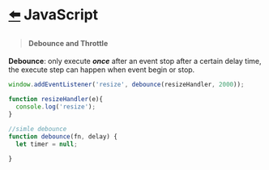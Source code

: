 # [:arrow_left:](https://github.com/HuanxinHu/front-end-notes/blob/master/README.md) JavaScript

> #### Debounce and Throttle
**Debounce**: only execute _**once**_ after an event stop after a certain delay time, the execute step can happen when event begin or stop.
```javascript
window.addEventListener('resize', debounce(resizeHandler, 2000));

function resizeHandler(e){
  console.log('resize');
}

//simle debounce
function debounce(fn, delay) {
  let timer = null;

}
```